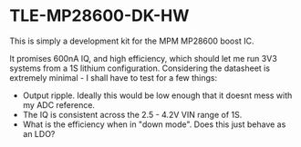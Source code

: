 # TLE-MP28600-DK-HW

This is simply a development kit for the MPM MP28600 boost IC.

It promises 600nA IQ, and high efficiency, which should let me run 3V3 systems from a 1S lithium configuration. Considering the datasheet is extremely minimal - I shall have to test for a few things:

 * Output ripple. Ideally this would be low enough that it doesnt mess with my ADC reference.
 * The IQ is consistent across the 2.5 - 4.2V VIN range of 1S.
 * What is the efficiency when in "down mode". Does this just behave as an LDO?

